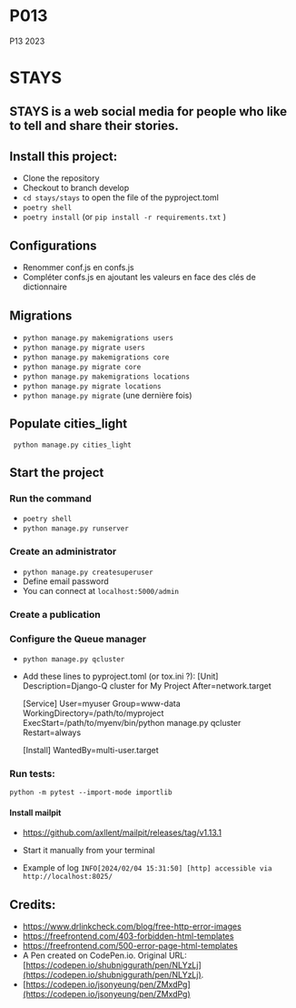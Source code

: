 # P013
P13 2023

# STAYS
## STAYS is a web social media for people who like to tell and share their stories.


## Install this project: 
   - Clone the repository
   - Checkout to branch develop
   - ```cd stays/stays``` to open the file of the  pyproject.toml
   - ```poetry shell```
   - ```poetry install``` (or ```pip install -r requirements.txt``` )

## Configurations
   - Renommer conf.js en confs.js
   - Compléter confs.js en ajoutant les valeurs en face des clés de dictionnaire

## Migrations
   - ```python manage.py makemigrations users ```
   - ```python manage.py migrate users```
   - ```python manage.py makemigrations core ```
   - ```python manage.py migrate core```
   - ```python manage.py makemigrations locations```
   - ```python manage.py migrate locations```
   - ```python manage.py migrate```  (une dernière fois)

## Populate cities_light
``` python manage.py cities_light```

## Start the project
### Run the command     
   - ```poetry shell```
   - ```python manage.py runserver```

### Create an administrator
   - ```python manage.py createsuperuser```
   - Define email password
   - You can connect at ```localhost:5000/admin```

### Create a publication

### Configure the Queue manager
   - ```python manage.py qcluster```
   - Add these lines to pyproject.toml (or tox.ini ?):
      [Unit]
      Description=Django-Q cluster for My Project
      After=network.target

      [Service]
      User=myuser
      Group=www-data
      WorkingDirectory=/path/to/myproject
      ExecStart=/path/to/myenv/bin/python manage.py qcluster
      Restart=always

      [Install]
      WantedBy=multi-user.target

### Run tests:
```python -m pytest --import-mode importlib```




#### Install mailpit
   - https://github.com/axllent/mailpit/releases/tag/v1.13.1

   - Start it manually from your terminal

   - Example of log ```INFO[2024/02/04 15:31:50] [http] accessible via http://localhost:8025/```


## Credits:
   - https://www.drlinkcheck.com/blog/free-http-error-images
   - https://freefrontend.com/403-forbidden-html-templates
   - https://freefrontend.com/500-error-page-html-templates
   - A Pen created on CodePen.io. Original URL: [https://codepen.io/shubniggurath/pen/NLYzLj](https://codepen.io/shubniggurath/pen/NLYzLj).
   - [https://codepen.io/jsonyeung/pen/ZMxdPg](https://codepen.io/jsonyeung/pen/ZMxdPg)
